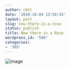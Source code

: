 ```yaml
---
author: cbhl
date: '2010-10-04 13:50:33'
layout: post
slug: now-there-is-a-rose
status: publish
title: Now there is a Rose
wordpress_id: '580'
categories:
- '365'
---
```


![image](http://blog.azuresky.ca/blog/wp-content/uploads/2010/10/wpid-IMG_20101004_134851.jpg)
